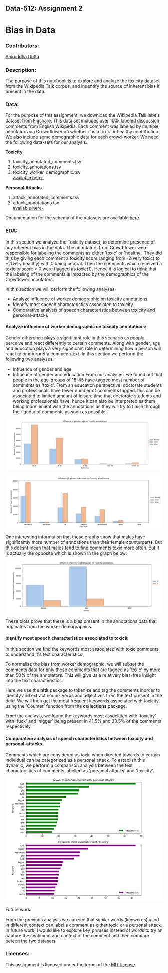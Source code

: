 
## Data-512: Assignment 2

# Bias in Data

### Contributors: 
[Aniruddha Dutta](https://github.com/aniruddha29)



### Description:
The purpose of this notebook is to explore and analyze the toxicity dataset from the Wikipedia Talk corpus, and indentify the source of inherent bias if present in the data.


### Data:
For the purpose of this assignment, we download the Wikipedia Talk labels dataset from [Figshare](https://figshare.com/projects/Wikipedia_Talk/16731). This data set includes over 100k labeled discussion comments from English Wikipedia. Each comment was labeled by multiple annotators via Crowdflower on whether it is a toxic or healthy contribution. We also include some demographic data for each crowd-worker.
We need the following data-sets for our analysis:

<b>Toxicity</b>
1. toxicity_annotated_comments.tsv
2. toxicity_annotations.tsv
3. toxicity_worker_demographic.tsv \
[available here-](https://figshare.com/articles/dataset/Wikipedia_Talk_Labels_Toxicity/4563973)

<b>Personal Attacks</b>
1. attack_annotated_comments.tsv
2. attack_annotations.tsv \
[available here-](https://figshare.com/articles/dataset/Wikipedia_Talk_Labels_Personal_Attacks/4054689) 

Documentation for the schema of the datasets are available [here](https://meta.wikimedia.org/wiki/Research:Detox/Data_Release#Personal_Attacks)

### EDA:
In this section we analyze the Toxicity dataset, to determine presence of any inherent bias in the data. 
The annotators from Crowdflower were responsible for labeling the comments as either 'toxic' or 'healthy'. They did this by giving each comment a toxicity score ranging from -2(very toxic) to +2(very healthy) with 0 being neutral. Then the comments which received a toxicity score < 0 were flagged as toxic(1). Hence it is logical to think that the labeling of the comments is impacted by the demographics of the Crowflower annotators.

In this section we will perform the following analyses:
- Analyze influence of worker demographic on toxicity annotations
- Identify most speech characteristics associated to toxicity
- Comparative analysis of speech characteristics between toxicity and personal-attacks



#### Analyze influence of worker demographic on toxicity annotations:

Gender difference plays a significant role in this scenario as people perceive and react differently to certain comments. Along with gender, age and education plays a very significant role in determining how a person will react to or interpret a comment/text. In this section we perform the following two analyses:
- Influence of gender and age
- Influence of gender and education
From our analyses, we found out that people in the age-groups of 18-45 have tagged most number of comments as 'toxic'. From an education perspective, doctorate students and professionals have fewer number of comments tagged. this can be associated to limited amount of leisure time that doctorate students and working professionals have, hence it can also be interpreted as them being more lenient with the annotations as they will try to finish through their quota of comments as soon as possible.

![Influence of gender and age on annotations.](https://github.com/Aniruddha2994/DATA-512/blob/main/data512_a2/eda_1.PNG)

![Influence of gender and education on annotations.](https://github.com/Aniruddha2994/DATA-512/blob/main/data512_a2/eda_2.PNG)

One interesting information that these graphs show that males have significantly more number of annoations than their female counterparts. But this doesnt mean that males tend to find comments toxic more often. But it is actually the opposite which is shown in the graph below:

![Influence of gender on annotations.](https://github.com/Aniruddha2994/DATA-512/blob/main/data512_a2/eda_3.PNG)

These plots prove that these is a bias present in the annotations data that originates from the worker demographics.


#### Identify most speech characteristics associated to toxicit
In this section we find the keywords most associated with toxic comments, to understand it's text characteristics.

To normalize the bias from worker demographic, we will subset the comments data for only those comments that are tagged as 'toxic' by more than 50% of the annotators. This will give us a relatively bias-free insight into the text characteristics.
  
Here we use the <b>nltk</b> package to tokenize and tag the comments inorder to identify and extract nouns, verbs and adjectives from the text present in the data.
We will then get the most frequent keywords associated with toxicity, using the 'Counter' function from the <b>collections</b> package.

From the analysis, we found the keywords most associated with 'toxicity' with 'fuck' and 'nigger' being present in 41.5% and 23.5% of the comments respectively. 

#### Comparative analysis of speech characteristics between toxicity and personal-attacks
Comments which are considered as toxic when directed towards to certain individual can be categorized as a personal attack. To establish this dynamic, we perform a comparison analysis between the text characteristics of comments labelled as 'personal attacks' and 'toxicity'.

![Comparison of keywords.](https://github.com/Aniruddha2994/DATA-512/blob/main/data512_a2/eda_4.PNG)


Future work:

From the previous analysis we can see that similar words (keywords) used in different context can label a comment as either toxic or a personal attack. In future work, I would like to explore key_phrases instead of words to try an capture the sentiment and context of the comment and then compare beteen the two datasets.

### Licenses:

This assignment is licensed under the terms of the [MIT license](https://github.com/Aniruddha2994/DATA-512/blob/main/LICENSE.md)

